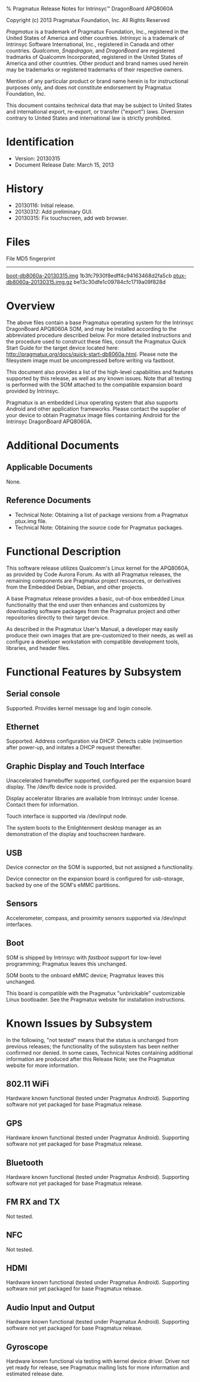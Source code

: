 % Pragmatux Release Notes for Intrinsyc&trade; DragonBoard APQ8060A

Copyright (c) 2013 Pragmatux Foundation, Inc.  All Rights Reserved

_Pragmatux_ is a trademark of Pragmatux Foundation, Inc., registered
in the United States of America and other countries.  _Intrinsyc_ is a
trademark of Intrinsyc Software International, Inc., registered in
Canada and other countries.  _Qualcomm_, _Snapdragon_, and
_DragonBoard_ are registered tradmarks of Qualcomm Incorporated,
registered in the United States of America and other countries.  Other
product and brand names used herein may be trademarks or registered
trademarks of their respective owners.

Mention of any particular product or brand name herein is for
instructional purposes only, and does not constitute endorsement by
Pragmatux Foundation, Inc.

This document contains technical data that may be subject to United
States and international export, re-export, or transfer ("export")
laws.  Diversion contrary to United States and international law is
strictly prohibited.

# Identification #

- Version: 20130315
- Document Release Date: March 15, 2013

# History #

- 20130116: Initial release.
- 20130312: Add preliminary GUI.
- 20130315: Fix touchscreen, add web browser.

# Files #

File                                                                    MD5 fingerprint
----------------------------------------------------------------        --------------------------------
[boot-db8060a-20130315.img](/prebuilt/boot-db8060a-20130315.img)        1b3fc7930f8edff4c94163468d2fa5cb
[ptux-db8060a-20130315.img.gz](/prebuilt/ptux-db8060a-20130315.img.gz)  be13c30dfe1c09784cfc1719a09f828d

# Overview #

The above files contain a base Pragmatux operating system for the
Intrinsyc DragonBoard APQ8060A SOM, and may be installed according to
the abbreviated procedure described below.  For more detailed
instructions and the procedure used to construct these files, consult
the Pragmatux Quick Start Guide for the target device located here:
<http://pragmatux.org/docs/quick-start-db8060a.html>.  Please note the
filesystem image must be uncompressed before writing via fastboot.

This document also provides a list of the high-level capabilities and
features supported by this release, as well as any known issues.  Note
that all testing is performed with the SOM attached to the compatible
expansion board provided by Intrinsyc.

Pragmatux is an embedded Linux operating system that also supports
Android and other application frameworks.  Please contact the supplier
of your device to obtain Pragmatux image files containing Android for
the Intrinsyc DragonBoard APQ8060A.

# Additional Documents #

## Applicable Documents ##

None.

## Reference Documents ##

- Technical Note: Obtaining a list of package versions from a Pragmatux ptux.img file.
- Technical Note: Obtaining the source code for Pragmatux packages.


# Functional Description #

This software release utilizes Qualcomm's Linux kernel for the
APQ8060A, as provided by Code Aurora Forum.  As with all Pragmatux
releases, the remaining components are Pragmatux project resources, or
derivatives from the Embedded Debian, Debian, and other projects.

A base Pragmatux release provides a basic, out-of-box embedded Linux
functionality that the end user then enhances and customizes by
downloading software packages from the Pragmatux project and other
repositories directly to their target device.

As described in the Pragmatux User's Manual, a developer may easily
produce their own images that are pre-customized to their needs, as
well as configure a developer workstation with compatible development
tools, libraries, and header files.

# Functional Features by Subsystem #

## Serial console ##

Supported.  Provides kernel message log and login console.

## Ethernet ##

Supported.  Address configuration via DHCP.  Detects cable
(re)insertion after power-up, and initates a DHCP request thereafter.

## Graphic Display and Touch Interface ##

Unaccelerated framebuffer supported, configured per the expansion
board display.  The /dev/fb device node is provided.

Display accelerator libraries are available from Intrinsyc under
license.  Contact them for information.

Touch interface is supported via /dev/input node.

The system boots to the Enlightenment desktop manager as an demonstration of
the display and touchscreen hardware.

## USB ##

Device connector on the SOM is supported, but not assigned a functionality.

Device connector on the expansion board is configured for usb-storage,
backed by one of the SOM's eMMC partitions.

## Sensors ##

Accelerometer, compass, and proximity sensors supported via /dev/input interfaces.

## Boot ##

SOM is shipped by Intrinsyc with _fastboot_ support for low-level
programming; Pragmatux leaves this unchanged.

SOM boots to the onboard eMMC device; Pragmatux leaves this unchanged.

This board is compatible with the Pragmatux "unbrickable" customizable
Linux bootloader.  See the Pragmatux website for installation
instructions.

# Known Issues by Subsystem #

In the following, "not tested" means that the status is unchanged from
previous releases; the functionality of the subsystem has been neither
confirmed nor denied.  In some cases, Technical Notes containing
additional information are produced after this Release Note; see the
Pragmatux website for more information.

## 802.11 WiFi ##

Hardware known functional (tested under Pragmatux Android).
Supporting software not yet packaged for base Pragmatux release.

## GPS ##

Hardware known functional (tested under Pragmatux Android).
Supporting software not yet packaged for base Pragmatux release.

## Bluetooth ##

Hardware known functional (tested under Pragmatux Android).
Supporting software not yet packaged for base Pragmatux release.

## FM RX and TX ##

Not tested.

## NFC ##

Not tested.

## HDMI ##

Hardware known functional (tested under Pragmatux Android).
Supporting software not yet packaged for base Pragmatux release.

## Audio Input and Output ##

Hardware known functional (tested under Pragmatux Android).
Supporting software not yet packaged for base Pragmatux release.

## Gyroscope ##

Hardware known functional via testing with kernel device driver.
Driver not yet ready for release, see Pragmatux mailing lists for more
information and estimated release date.
